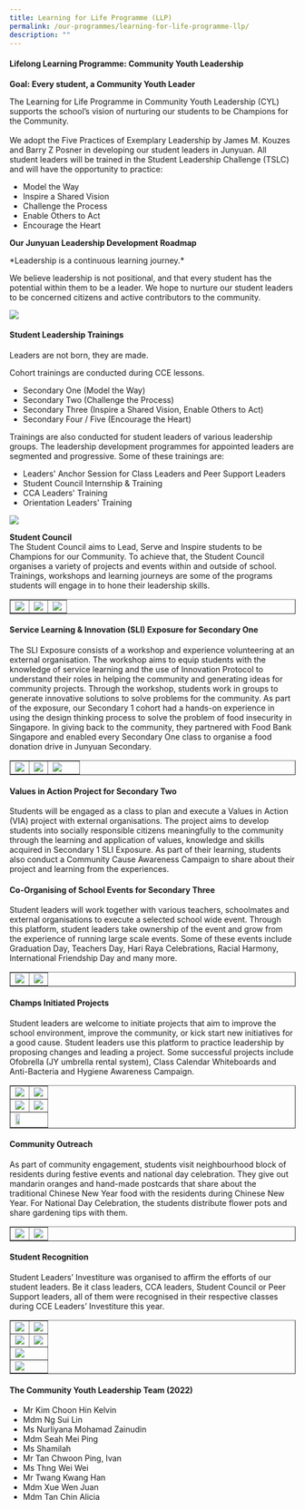 ```yaml
---
title: Learning for Life Programme (LLP)
permalink: /our-programmes/learning-for-life-programme-llp/
description: ""
---
```

<h4><strong>Lifelong Learning Programme: Community Youth Leadership</strong></h4>
<p><strong>Goal: Every student, a Community Youth Leader</strong></p>
<p>The Learning for Life Programme in Community Youth Leadership (CYL) supports the school’s vision of nurturing our students to be Champions for the Community. 
<br><br>We adopt the Five Practices of Exemplary Leadership by James M. Kouzes and Barry Z Posner in developing our student leaders in Junyuan. All student leaders will be trained in the Student Leadership Challenge (TSLC) and will have the opportunity to practice:</p>
<ul>
<li>Model the Way</li>
<li>Inspire a Shared Vision</li>
<li>Challenge the Process</li>
<li>Enable Others to Act</li>
<li>Encourage the Heart</li>
</ul>
<p><strong>Our Junyuan Leadership Development Roadmap</strong></p>
*Leadership is a continuous learning journey.*

<p>We believe leadership is not positional, and that every student has the potential within them to be a leader. We hope to nurture our student leaders to be concerned citizens and active contributors to the community.</p>

<img src="/images/llp1.jpg">

<h4><strong>Student Leadership Trainings</strong></h4>
<p>
Leaders are not born, they are made. <br>
</p>
<p>Cohort trainings are conducted during CCE lessons.</p>
<ul>
<li>Secondary One (Model the Way)</li>
<li>Secondary Two (Challenge the Process)</li>
<li>Secondary Three (Inspire a Shared Vision, Enable Others to Act)</li>
<li>Secondary Four / Five (Encourage the Heart)
</li></ul>
<p>Trainings are also conducted for student leaders of various leadership groups. The leadership development programmes for appointed leaders are segmented and progressive. Some of these trainings are:</p>
<ul>
<li>Leaders' Anchor Session for Class Leaders and Peer Support Leaders</li>
<li>Student Council Internship &amp; Training</li>
<li>CCA Leaders' Training</li>
<li>Orientation Leaders' Training</li>
</ul>
<img src="/images/picture1.jpg">

<p><strong>Student Council<br></strong>The Student Council aims to Lead, Serve and Inspire students to be Champions for our Community. To achieve that, the Student Council organises a variety of projects and events within and outside of school. Trainings, workshops and learning journeys are some of the programs students will engage in to hone their leadership skills.</p>
<table style="border-collapse: collapse; width: 100%;" border="1">
<tbody>
<tr>
<td style="width: 33.3333%;"><img src="/images/llp2.png"></td>
<td style="width: 33.3333%;"><img src="/images/llp3.png"></td>
<td style="width: 33.3333%;"><img src="/images/llp4.png"></td>
</tr>
</tbody>
</table>
<h4><strong>Service Learning &amp; Innovation (SLI) Exposure for Secondary One</strong></h4>
<p>The SLI Exposure consists of a workshop and experience volunteering at an external organisation. The workshop aims to equip students with the knowledge of service learning and the use of Innovation Protocol to understand their roles in helping the community and generating ideas for community projects. Through the workshop, students work in groups to generate innovative solutions to solve problems for the community. As part of the exposure,&nbsp;our Secondary 1 cohort had a hands-on experience in using the design thinking process to solve the problem of food insecurity in Singapore. In giving back to the community, they partnered with Food Bank Singapore and enabled every Secondary One class to organise a food donation drive in Junyuan Secondary.</p>
<table style="border-collapse: collapse; width: 100%;" border="1">
<tbody>
<tr>
<td style="width: 27%;"><img src="/images/llp5.png"></td>
<td style="width: 27%;"><img src="/images/llp6.png"></td>
<td style="width: 46%;"><img src="/images/llp7.png"></td>
</tr>
</tbody>
</table>
<h4><strong>Values in Action Project for Secondary Two</strong></h4>
<p>Students will be engaged as a class to plan and execute a Values in Action (VIA) project with external organisations. The project aims to develop students into socially responsible citizens meaningfully to the community through the learning and application of values, knowledge and skills acquired in Secondary 1 SLI Exposure. As part of their learning, students also conduct a Community Cause Awareness Campaign to share about their project and learning from the experiences.</p>
<h4><strong>Co-Organising of School Events for Secondary Three</strong></h4>
<p>Student leaders will work together with various teachers, schoolmates and external organisations to execute a selected school wide event. Through this platform, student leaders take ownership of the event and grow from the experience of running large scale events. Some of these events include Graduation Day, Teachers Day, Hari Raya Celebrations, Racial Harmony, International Friendship Day and many more.&nbsp;</p>
<table style="border-collapse: collapse; width: 100%;" border="1">
<tbody>
<tr>
<td style="width: 50%;"><img src="/images/llp8.png"></td>
<td style="width: 50%;"><img src="/images/llp9.png"></td>
</tr>
</tbody>
</table>
<h4><strong>Champs Initiated Projects</strong></h4>
<p>Student leaders are welcome to initiate projects that aim to improve the school environment, improve the community, or kick start new initiatives for a good cause. Student leaders use this platform to practice leadership by proposing changes and leading a project. Some successful projects include Ofobrella (JY umbrella rental system), Class Calendar Whiteboards and Anti-Bacteria and Hygiene Awareness Campaign.</p>
<table style="border-collapse: collapse; width: 100%;" border="1">
<tbody>
<tr>
<td style="width: 50%;"><img src="/images/llp10.png"></td>
<td style="width: 50%;"><img src="/images/llp11.png"></td>
</tr>
<tr>
<td style="width: 50%;"><img src="/images/llp12.png"></td>
<td style="width: 50%;"><img src="/images/llp13.png"></td>
</tr>
<tr>
<td style="width: 50%;" colspan="2"><img style="width: 40%;" src="/images/llp14.png"></td>
</tr>
</tbody>
</table>
<h4><strong>Community Outreach</strong></h4>
<p>As part of community engagement, students visit neighbourhood block of residents during festive events and national day celebration. They give out mandarin oranges and hand-made postcards that share about the traditional Chinese New Year food with the residents during Chinese New Year. For National Day Celebration, the students distribute flower pots and share gardening tips with them.</p>
<table style="border-collapse: collapse; width: 100%;" border="1">
<tbody>
<tr>
<td style="width: 50%;"><img src="/images/llp15.jpg"></td>
<td style="width: 50%;"><img src="/images/llp16.jpg"></td>
</tr>
</tbody>
</table>
<h4><strong>Student Recognition</strong></h4>
<p>Student Leaders’ Investiture was organised to affirm the efforts of our student leaders. Be it class leaders, CCA leaders, Student Council or Peer Support leaders, all of them were recognised in their respective classes during CCE Leaders’ Investiture this year.</p>
<table style="border-collapse: collapse; width: 100%;" border="1">
<tbody>
<tr>
<td style="width: 50%;"><img src="/images/llp17.png"></td>
<td style="width: 50%;"><img src="/images/llp18.png"></td>
</tr>
	<tr>
<td style="width: 50%;"><img src="/images/llp19.png"></td>
<td style="width: 50%;"><img src="/images/llp20.png"></td>
</tr>
<tr>
<td style="width: 50%;" colspan="2"><img src="/images/llp21.png"></td>
</tr>
<tr>
<td style="width: 50%;" colspan="2"><img src="/images/llp22.png"></td>
</tr>
</tbody>
</table>
<h4><strong>The Community Youth Leadership Team (2022)</strong></h4>
<ul>
<li>Mr Kim Choon Hin Kelvin</li>
<li>Mdm Ng Sui Lin</li>
<li>Ms Nurliyana Mohamad Zainudin</li>
<li>Mdm Seah Mei Ping</li>
<li>Ms Shamilah</li>
<li>Mr Tan Chwoon Ping, Ivan</li>
<li>Ms Thng Wei Wei</li>
<li>Mr Twang Kwang Han</li>
<li>Mdm Xue Wen Juan</li>
<li>Mdm Tan Chin Alicia</li>
</ul>